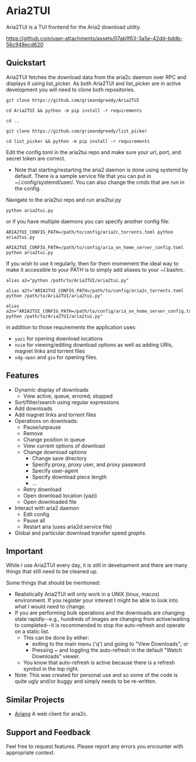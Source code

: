 # Aria2TUI

Aria2TUI is a TUI frontend for the Aria2 download utility.


https://github.com/user-attachments/assets/07ab1f63-3a5e-42dd-bddb-56c948ecd620

## Quickstart

Aria2TUI fetches the download data from the aria2c daemon over RPC and displays it using list_picker. As both Aria2TUI and list_picker are in active development you will need to clone both repositories.

```
git clone https://github.com/grimandgreedy/Aria2TUI

cd Aria2TUI && python -m pip install -r requirements

cd ..

git clone https://github.com/grimandgreedy/list_picker

cd list_picker && python -m pip install -r requirements
```

Edit the config.toml in the aria2tui repo and make sure your url, port, and secret token are correct.

 - Note that starting/restarting the aria2 daemon is done using systemd by default. There is a sample service file that you can put in ~/.config/systemd/user/. You can also change the cmds that are run in the config.

Navigate to the aria2tui repo and run aria2tui.py

```
python aria2tui.py
```

or if you have multiple daemons you can specify another config file:

```
ARIA2TUI_CONFIG_PATH=/path/to/config/aria2c_torrents.toml python aria2tui.py

ARIA2TUI_CONFIG_PATH=/path/to/config/aria_on_home_server_config.toml python aria2tui.py
```

If you wish to use it regularly, then for them momement the ideal way to make it accessible to your PATH is to simply add aliases to your ~/.bashrc.
```
alias a2="python /path/to/Aria2TUI/aria2tui.py"

alias a2t="ARIA2TUI_CONFIG_PATH=/path/to/config/aria2c_torrents.toml python /path/to/Aria2TUI/aria2tui.py"

alias a2n="ARIA2TUI_CONFIG_PATH=/path/to/config/aria_on_home_server_config.toml python /path/to/Aria2TUI/aria2tui.py"
```

in addition to those requirements the application uses:
 - `yazi` for opening download locations
 - `nvim` for viewing/editing download options as well as adding URIs, magnet links and torrent files
 - `xdg-open` and `gio` for opening files.

## Features

 - Dynamic display of downloads
     - View active, queue, errored, stopped
 - Sort/filter/search using regular expressions
 - Add downloads 
 - Add magnet links and torrent files
 - Operations on downloads:
   - Pause/unpause
   - Remove
   - Change position in queue
   - View current options of download
   - Change download options
     - Change save directory
     - Specify proxy, proxy user, and proxy password
     - Specify user-agent
     - Specify download piece length
     - ...
   - Retry download
   - Open download location (yazi)
   - Open downloaded file
 - Interact with aria2 daemon
   - Edit config
   - Pause all
   - Restart aria (uses aria2d.service file)
 - Global and particular download transfer speed *graphs*.


## Important

While I use Aria2TUI every day, it is still in development and there are many things that still need to be cleaned up.

Some things that should be mentioned:

 - Realistically Aria2TUI will only work in a UNIX (linux, macos) environment. If you register your interest I might be able to look into what I would need to change.
 - If you are performing bulk operations and the downloads are changing state rapidly--e.g., hundreds of images are changing from active/waiting to completed--it is recommended to stop the auto-refresh and operate on a static list.
    - This can be done by either:
      - exiting to the main menu ('q') and going to "View Downloads"; or
      - Pressing ~ and toggling the auto-refresh in the default "Watch Downloads" viewer.
    - You know that auto-refresh is active because there is a refresh symbol in the top right.
 - Note: This was created for personal use and so some of the code is quite ugly and/or buggy and simply needs to be re-written.

## Similar Projects

- [Ariang](https://github.com/mayswind/AriaNg) A web client for aria2c.

## Support and Feedback

Feel free to request features. Please report any errors you encounter with appropriate context.
